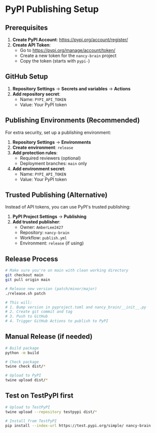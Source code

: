 # PyPI Publishing Setup

## Prerequisites

1. **Create PyPI Account**: https://pypi.org/account/register/
2. **Create API Token**: 
   - Go to https://pypi.org/manage/account/token/
   - Create a new token for the `nancy-brain` project
   - Copy the token (starts with `pypi-`)

## GitHub Setup

1. **Repository Settings** → **Secrets and variables** → **Actions**
2. **Add repository secret**:
   - Name: `PYPI_API_TOKEN`
   - Value: Your PyPI token

## Publishing Environments (Recommended)

For extra security, set up a publishing environment:

1. **Repository Settings** → **Environments**
2. **Create environment**: `release`
3. **Add protection rules**:
   - Required reviewers (optional)
   - Deployment branches: `main` only
4. **Add environment secret**:
   - Name: `PYPI_API_TOKEN`
   - Value: Your PyPI token

## Trusted Publishing (Alternative)

Instead of API tokens, you can use PyPI's trusted publishing:

1. **PyPI Project Settings** → **Publishing**
2. **Add trusted publisher**:
   - Owner: `AmberLee2427`
   - Repository: `nancy-brain`
   - Workflow: `publish.yml`
   - Environment: `release` (if using)

## Release Process

```bash
# Make sure you're on main with clean working directory
git checkout main
git pull origin main

# Release new version (patch/minor/major)
./release.sh patch

# This will:
# 1. Bump version in pyproject.toml and nancy_brain/__init__.py
# 2. Create git commit and tag
# 3. Push to GitHub
# 4. Trigger GitHub Actions to publish to PyPI
```

## Manual Release (if needed)

```bash
# Build package
python -m build

# Check package
twine check dist/*

# Upload to PyPI
twine upload dist/*
```

## Test on TestPyPI first

```bash
# Upload to TestPyPI
twine upload --repository testpypi dist/*

# Install from TestPyPI
pip install --index-url https://test.pypi.org/simple/ nancy-brain
```
